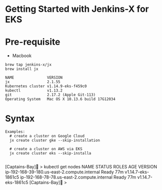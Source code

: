 # Getting Started with Jenkins-X for EKS 

# Pre-requisite

- Macbook


```
brew tap jenkins-x/jx
brew install jx
```

```
NAME               VERSION
jx                 2.1.55
Kubernetes cluster v1.14.9-eks-f459c0
kubectl            v1.13.2
git                2.17.2 (Apple Git-113)
Operating System   Mac OS X 10.13.6 build 17G12034
```

# Syntax

```
Examples:
  # create a cluster on Google Cloud
  jx create cluster gke --skip-installation

  # create a cluster on AWS via EKS
  jx create cluster eks --skip-installa
  
  ```
  [Captains-Bay]🚩 >  kubectl get nodes
NAME                                           STATUS   ROLES    AGE   VERSION
ip-192-168-39-180.us-east-2.compute.internal   Ready    <none>   77m   v1.14.7-eks-1861c5
ip-192-168-78-78.us-east-2.compute.internal    Ready    <none>   77m   v1.14.7-eks-1861c5
[Captains-Bay]🚩 >
```
  
  
